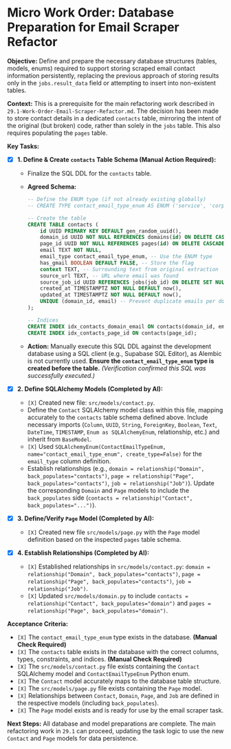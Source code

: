 # Micro Work Order: Database Preparation for Email Scraper Refactor

**Objective:** Define and prepare the necessary database structures (tables, models, enums) required to support storing scraped email contact information persistently, replacing the previous approach of storing results only in the `jobs.result_data` field or attempting to insert into non-existent tables.

**Context:** This is a prerequisite for the main refactoring work described in `29.1-Work-Order-Email-Scraper-Refactor.md`. The decision has been made to store contact details in a dedicated `contacts` table, mirroring the intent of the original (but broken) code, rather than solely in the `jobs` table. This also requires populating the `pages` table.

**Key Tasks:**

- [x] **1. Define & Create `contacts` Table Schema (Manual Action Required):**

  - Finalize the SQL DDL for the `contacts` table.
  - **Agreed Schema:**

    ```sql
    -- Define the ENUM type (if not already existing globally)
    -- CREATE TYPE contact_email_type_enum AS ENUM ('service', 'corporate', 'free', 'unknown');

    -- Create the table
    CREATE TABLE contacts (
        id UUID PRIMARY KEY DEFAULT gen_random_uuid(),
        domain_id UUID NOT NULL REFERENCES domains(id) ON DELETE CASCADE,
        page_id UUID NOT NULL REFERENCES pages(id) ON DELETE CASCADE, -- Link to specific page
        email TEXT NOT NULL,
        email_type contact_email_type_enum, -- Use the ENUM type
        has_gmail BOOLEAN DEFAULT FALSE, -- Store the flag
        context TEXT, -- Surrounding text from original extraction
        source_url TEXT, -- URL where email was found
        source_job_id UUID REFERENCES jobs(job_id) ON DELETE SET NULL, -- Link discovery Job
        created_at TIMESTAMPTZ NOT NULL DEFAULT now(),
        updated_at TIMESTAMPTZ NOT NULL DEFAULT now(),
        UNIQUE (domain_id, email) -- Prevent duplicate emails per domain
    );

    -- Indices
    CREATE INDEX idx_contacts_domain_email ON contacts(domain_id, email);
    CREATE INDEX idx_contacts_page_id ON contacts(page_id);
    ```

  - **Action:** Manually execute this SQL DDL against the development database using a SQL client (e.g., Supabase SQL Editor), as Alembic is not currently used. **Ensure the `contact_email_type_enum` type is created before the table.** _(Verification confirmed this SQL was successfully executed.)_

- [x] **2. Define SQLAlchemy Models (Completed by AI):**

  - `[X]` Created new file: `src/models/contact.py`.
  - Define the `Contact` SQLAlchemy model class within this file, mapping accurately to the `contacts` table schema defined above. Include necessary imports (`Column`, `UUID`, `String`, `ForeignKey`, `Boolean`, `Text`, `DateTime`, `TIMESTAMP`, `Enum as SQLAlchemyEnum`, relationship, etc.) and inherit from `BaseModel`.
  - `[X]` Used `SQLAlchemyEnum(ContactEmailTypeEnum, name="contact_email_type_enum", create_type=False)` for the `email_type` column definition.
  - Establish relationships (e.g., `domain = relationship("Domain", back_populates="contacts")`, `page = relationship("Page", back_populates="contacts")`, `job = relationship("Job")`). Update the corresponding `Domain` and `Page` models to include the `back_populates` side (`contacts = relationship("Contact", back_populates="...")`).

- [x] **3. Define/Verify `Page` Model (Completed by AI):**

  - `[X]` Created new file `src/models/page.py` with the `Page` model definition based on the inspected `pages` table schema.

- [x] **4. Establish Relationships (Completed by AI):**
  - `[X]` Established relationships in `src/models/contact.py`: `domain = relationship("Domain", back_populates="contacts")`, `page = relationship("Page", back_populates="contacts")`, `job = relationship("Job")`.
  - `[X]` Updated `src/models/domain.py` to include `contacts = relationship("Contact", back_populates="domain")` and `pages = relationship("Page", back_populates="domain")`.

**Acceptance Criteria:**

- `[X]` The `contact_email_type_enum` type exists in the database. **(Manual Check Required)**
- `[X]` The `contacts` table exists in the database with the correct columns, types, constraints, and indices. **(Manual Check Required)**
- `[X]` The `src/models/contact.py` file exists containing the `Contact` SQLAlchemy model and `ContactEmailTypeEnum` Python enum.
- `[X]` The `Contact` model accurately maps to the database table structure.
- `[X]` The `src/models/page.py` file exists containing the `Page` model.
- `[X]` Relationships between `Contact`, `Domain`, `Page`, and `Job` are defined in the respective models (including `back_populates`).
- `[X]` The `Page` model exists and is ready for use by the email scraper task.

**Next Steps:** All database and model preparations are complete. The main refactoring work in `29.1` can proceed, updating the task logic to use the new `Contact` and `Page` models for data persistence.
